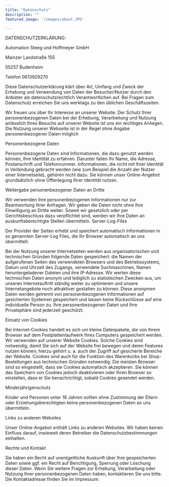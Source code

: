 ```yaml
---
title: "Datenschutz"
description: ""
featured_image: '/images/about.JPG'

---
```


DATENSCHUTZERKLÄRUNG:


Automation Steeg und Hoffmeyer GmbH

Mainzer Landstraße 155

55257 Budenheim

Telefon 0613929270


Diese Datenschutzerklärung klärt über Art, Umfang und Zweck der Erhebung und Verwendung von Daten der Besucher/Nutzer durch den Anbieter als datenschutzrechtlich Verantwortlichen auf. Bei Fragen zum Datenschutz erreichen Sie uns werktags zu den üblichen Geschäftszeiten.

Wir freuen uns über Ihr Interesse an unserer Website. Der Schutz Ihrer personenbezogenen Daten bei der Erhebung, Verarbeitung und Nutzung anlässlich Ihres Besuchs auf unserer Website ist uns ein wichtiges Anliegen. Die Nutzung unserer Webseite ist in der Regel ohne Angabe personenbezogener Daten möglich

Personenbezogene Daten

Personenbezogene Daten sind Informationen, die dazu genutzt werden können, Ihre Identität zu erfahren. Darunter fallen Ihr Name, die Adresse, Postanschrift und Telefonnummer. Informationen, die nicht mit Ihrer Identität in Verbindung gebracht werden (wie zum Beispiel die Anzahl der Nutzer einer Internetseite), gehören nicht dazu. Sie können unser Online-Angebot grundsätzlich ohne Offenlegung Ihrer Identität nutzen.

Weitergabe personenbezogener Daten an Dritte

Wir verwenden Ihre personenbezogenen Informationen nur zur Beantwortung Ihrer Anfragen. Wir geben die Daten nicht ohne Ihre Einwilligung an Dritte weiter. Soweit wir gesetzlich oder per Gerichtsbeschluss dazu verpflichtet sind, werden wir Ihre Daten an auskunftsberechtigte Stellen übermitteln.
Server-Log-Files

Der Provider der Seiten erhebt und speichert automatisch Informationen in so genannten Server-Log Files, die Ihr Browser automatisch an uns übermittelt.

Bei der Nutzung unserer Internetseiten werden aus organisatorischen und technischen Gründen folgende Daten gespeichert: die Namen der aufgerufenen Seiten des verwendeten Browsers und des Betriebssystems, Datum und Uhrzeit des Zugangs, verwendete Suchmaschinen, Namen heruntergeladener Dateien und ihre IP-Adresse. Wir werten diese technischen Daten anonym und lediglich zu statistischen Zwecken aus, um unseren Internetauftritt ständig weiter zu optimieren und unsere Internetangebote noch attraktiver gestalten zu können. Diese anonymen Daten werden getrennt von personenbezogenen Informationen auf gesicherten Systemen gespeichert und lassen keine Rückschlüsse auf eine individuelle Person zu. Ihre personenbezogenen Daten und Ihre Privatsphäre sind jederzeit geschützt.

Einsatz von Cookies

Bei Internet-Cookies handelt es sich um kleine Datenpakete, die von Ihrem Browser auf dem Festplattenlaufwerk Ihres Computers gespeichert werden. Wir verwenden auf unserer Website Cookies. Solche Cookies sind notwendig, damit Sie sich auf der Website frei bewegen und deren Features nutzen können; hierzu gehört u. a. auch der Zugriff auf gesicherte Bereiche der Website. Cookies sind auch für die Funktion des Warenkorbs bei Shop-Bestellungen aus technischen Gründen notwendig. Die meisten Browser sind so eingestellt, dass sie Cookies automatisch akzeptieren. Sie können das Speichern von Cookies jedoch deaktivieren oder Ihren Browser so einstellen, dass er Sie benachrichtigt, sobald Cookies gesendet werden.

Minderjährigenschutz

Kinder und Personen unter 18 Jahren sollten ohne Zustimmung der Eltern oder Erziehungsberechtigten keine personenbezogenen Daten an uns übermitteln.

Links zu anderen Websites

Unser Online-Angebot enthält Links zu anderen Websites. Wir haben keinen Einfluss darauf, inwieweit deren Betreiber die Datenschutzbestimmungen einhalten.

Rechte und Kontakt

Sie haben ein Recht auf unentgeltliche Auskunft über Ihre gespeicherten Daten sowie ggf. ein Recht auf Berichtigung, Sperrung oder Löschung dieser Daten. Wenn Sie weitere Fragen zur Erhebung, Verarbeitung oder Nutzung Ihrer personenbezogenen Daten haben, kontaktieren Sie uns bitte. Die Kontaktadresse finden Sie im Impressum.

